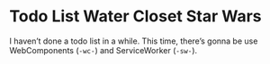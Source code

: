 # Todo List Water Closet Star Wars

I haven’t done a todo list in a while. This time, there’s gonna be use WebComponents (`-wc-`) and ServiceWorker (`-sw-`).
